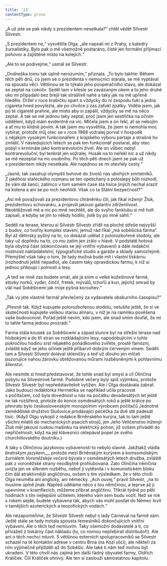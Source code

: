 ```yaml
---
title: '13'
contentType: prose
---
```


<section>

„A už jste se pak nikdy s prezidentem nesetkala?“ chtěl vědět Silvestr Silvestr.

„S prezidentem ne,“ vysvětlila Olga, „ale napsali mi z Prahy, z katedry žurnalistiky. Bylo pak o mě všemožně postaráno, čistě jen formální přijímací pohovor a zajištěné místo na kolejích.“

„Ale to se podívejme,“ usmál se Silvestr.

„Dodneška tomu tak úplně nerozumím,“ přiznala. „To bylo takhle: Během těch pěti dnů, co jsem se o prezidenta v nemocnici starala, se mě vyptával na spoustu věcí. Většinou se to týkalo jeho pooperačního stavu, ale dokázal se zeptat na cokoliv. Seděl tam v křesle se zavázaným okem a to jeho druhé oko mi připadalo bez brejlí tak strašlivě nahé a taky jak na mě upřeně hledělo. Držel v ruce krabičku spart a vždycky do ní zespodu ťukl a jedna cigareta hned povylezla, ale po chvilce ji zas zaťukl zpátky. Viděla jsem, jak po té cigaretě prahne, ale místo aby si zapálil, vždycky se mě na něco zeptal. A tak se mě jednou taky zeptal, proč jsem jen sestřička na očním oddělení, když mám evidentně na víc. Mlčela jsem a on řekl, ať se nebojím a ať mu to klidně povím. A tak jsem mu vysvětlila, že jsem si nemohla moc vybírat, protože můj otec se v roce 1968 vožralej porval v hospodě s nějakým vysokým funkcionářem z krajského výboru partaje a strašně ho zmlátil. V následujících letech se pak ten funkcionář postaral, aby otec pobyl v kriminále jako kontrarevoluční živel. Ale on vůbec nebyl kontrarevoluční, byl tenkrát jen vožralej. Husák na to neřekl nic a už nikdy se mě nezeptal na nic osobního. Po těch pěti dnech jsem se pak už s prezidentem nikdy nesetkala. Ale najednou se mi otevřely cesty.“

„Jasně, tak zasahují olympští bohové do životů nás ubohých smrtelníků. Z jakéhosi stařeckého rozmaru se ten opelichaný a poloslepý bůh rozhodl, že vám dá šanci, zatímco v tom samém čase sta tisíce jiných nechal srazit na kolena a ani se po nich ne­ohlídl. Však co ta Státní bezpečnost?“

„Asi mě považovali za prezidentovu chráněnku čili, jak říkal inženýr Žluk, prezidentovu schovanku, a projevili jakousi galantní zdrženlivost. Neobtěžovali mě a nic po mně nechtěli, ale do svýho fanklubu si mě holt zapsali, a kdyby se jim to někdy hodilo, jistě by po mně sáhli.“

</section>

<section>

Seděli na terase, kterou si Silvestr Silvestr zřídil na ploché střeše nejvyšší z budov, co tvořily komplex stavení, jemuž rád říkal „má soběšická farma“. Byl až dětinsky pyšný na to, co dokázal udělat z polorozbořené stodoly, ale taky už dopředu na to, co mu zatím jen zrálo v hlavě. V podstatě hotová byla obytná část (dokončovalo se její vnitřní vybavení) a dále redakční místnosti nakladatelství, typografické studio a garáže a sklady samozřejmě. Přemýšlel však taky o tom, že tady možná bude mít i vlastní tiskárnu (rozhodnutí ještě nepadlo), ale časem taky opravdickou farmu, k níž si jednou přikoupí i polnosti a lesy.

„A teď se mně zas budete smát, ale já sním o velké kožešinové farmě, stovky norků, vyder, činčil, fretek, mývalů, tchořů a kun, jejichž smrad by vlál nad Soběšicemi jak moje pyšná korouhev.“

„Tak vy jste vlastně farmář převlečený za vydavatele obskurního časopisu?“

„Přesně tak. Když kupujete polorozbořenou stodolu, netušíte ještě, že si ve skutečnosti kupujete velikou starou almaru, v níž je na ramínku pověšena vaše budoucnost. Pořád ještě nevím, kdo jsem, ale snad smím doufat, že mi to tahle farma jednou prozradí.“

Farma stála kousek za Soběšicemi a západ slunce byl na střešní terase nad hlubokými a do tří stran se rozkládajícími lesy, napodobujícími v tuhle pokročilou hodinu srst nějakého pohádkového zvířete, prostě famózní, zvláště když se jeho účinek ještě přibarvil dobrým červeným vínem. Seděli tam a Silvestr Silvestr doléval skleničky a teď už dlouho jen mlčeli pozorujíce nahou žárovku obtěžovanou můrami rozběsněnými k pohlavnímu šílenství.

</section>

<section>

Ale nesmíte si hned představovat, že tohle snad byl smysl a cíl Olinčina pobytu na Silvestrově farmě. Podobné večery byly spíš výjimkou, protože Silvestr Silvestr byl nepředstavitelně vytížen. Ale i Olga dostávala zabrat. Jako budoucí redaktorka Hermetika se například učila pracovat s počítačem, což byla dovednost u nás na počátku devadesátých let ještě ne tak rozšířená, protože do konce osmdesátých roků a ještě krátce po převratu bylo československým monopolním výrobcem počítačů Jednotné zemědělské družstvo Slušovice prodávající pécéčka za dvě stě padesát tisíc. (Když Olgu vykopli z redakce Brněnského kurýra, tak to tam ještě všichni mlátili do mechanických psacích strojů, jen Jeho Veličenstvo inženýr Žluk měl jakousi ruskou mašinku na elektrický pohon, již ovšem přiváděl do nepříčetnosti, když na její klávesnici oklepával popel ze svého churchillovského doutníku.)

A taky s Olinčinou jazykovou vybaveností to nebylo slavné. Jakžtakž vládla _bratrským jazykem__,_ protože mezi Brněnským kurýrem a komsomolským žurnálem _Voroněžskije večerá_ bývala v osmdesátých letech družba, zvláště pak z voroněžské strany neodbytně prohlubovaná. Zato Olinčina němčina uvízla jen ve slibném rozběhu, neboť ji vytěsnila i v komunistickém bloku čím dál atraktivnější angličtinou, ovšem s tím výsledkem, že v této chvíli Olga neuměla ani anglicky, ani německy. „Ach ouvej,“ pravil Silvestr, „na to musíme úplně jinak. Napřed uděláme něco s tou němčinou, a teprve až ji upevníme v kramflecích, můžeme přibrat angličtinu. Třikrát týdně po pěti hodinách s tím nejlepším učitelem, kterého vám sem budu vozit. Než se rok s rokem sejde, budete vybavena tak, abych vás mohl posílat do Němec lovit v tamějších ezoterických a teozofických vodách.“

Ale nezapomeňme, že Silvestr Silvestr nebyl s lady Carneval na farmě sám. Ještě stále se tady motala spousta řemeslníků dokončujících vnitřní vybavení. Ale o těch teď nemluvím. Taky všemožní dodavatelé a ti, co přiváželi z tiskárny část nákladu (tu, co rovnou nepřebírali distributoři). Ale ani o těch nechci mluvit. S většinou exter­ních spolupracovníků se Silvestr scházel na té kontaktní adrese v centru Brna (na Kozí ulici), ale někteří za ním výjimečně přijížděli až do Soběšic. Ale také ti nám teď mohou být ukradeni. V této chvíli nás zajímá jen další řádný obyvatel farmy, Oldřich Králíček. Čili Králíček ohnivý. Ale ten si zaslouží samostatnou kapitolu.

</section>
